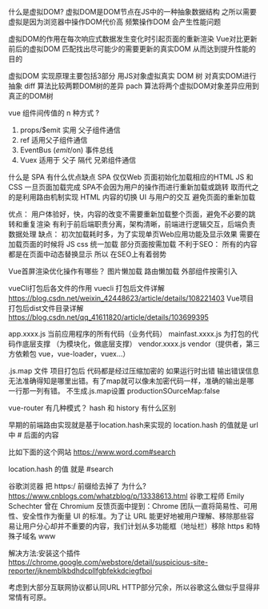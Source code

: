   什么是虚拟DOM?
虚拟DOM是DOM节点在JS中的一种抽象数据结构
之所以需要虚拟是因为浏览器中操作DOM代价高 频繁操作DOM 会产生性能问题

虚拟DOM的作用在每次响应式数据发生变化时引起页面的重新渲染 Vue对比更新前后的虚拟DOM 匹配找出尽可能少的需要更新的真实DOM 
从而达到提升性能的目的

虚拟DOM 实现原理主要包括3部分
用JS对象虚拟真实 DOM 树 对真实DOM进行抽象
diff 算法比较两颗DOM树的差异
pach 算法将两个虚拟DOM对象差异应用到真正的DOM树

  vue 组件间传值的 n 种方式 ?

1. props/$emit 实用 父子组件通信
2. ref 适用父子组件通信
4. EventBus ($emit/$on) 事件总线
7. Vuex 适用于 父子 隔代 兄弟组件通信

  什么是 SPA  有什么优点缺点
SPA 仅仅Web 页面初始化加载相应的HTML JS 和 CSS 
一旦页面加载完成 SPA不会因为用户的操作而进行重新加载或跳转
取而代之的是利用路由机制实现 HTML 内容的切换 UI 与用户的交互
避免页面的重新加载

优点： 
用户体验好，快，内容的改变不需要重新加载整个页面，避免不必要的跳转和重复渲染
有利于前后端职责分离，架构清晰，前端进行逻辑交互，后端负责数据处理
缺点：
初次加载耗时多，为了实现单页Web应用功能及显示效果 需要在加载页面的时候将 JS css 统一加载 部分页面按需加载
不利于SEO： 所有的内容都是在页面中动态替换显示 所以 在SEO上有着弱势

  Vue首屏渲染优化操作有哪些？
图片懒加载
路由懒加载
外部组件按需引入

vueCli打包后各文件的作用
vuecli 打包后文件详解
https://blog.csdn.net/weixin_42448623/article/details/108221403
Vue项目打包后dist文件目录详解
https://blog.csdn.net/qq_41611820/article/details/103699395

app.xxxx.js 当前应用程序的所有代码（业务代码）
mainfast.xxxx.js 为打包的代码作底层支撑 （为模块化，做底层支撑） 
vendor.xxxx.js vendor（提供者，第三方依赖包 vue，vue-loader，vuex...）

.js.map 文件
项目打包后 代码都是经过压缩加密的 如果运行时出错 输出错误信息无法准确得知是哪里出错。有了map就可以像未加密代码一样，准确的输出是哪一行那一列有错。
不生成.js.map设置
productionSOurceMap:false

  vue-router 有几种模式？
hash 和 history 有什么区别

早期的前端路由实现就是基于location.hash来实现的 location.hash 的值就是 url 中 # 后面的内容

比如下面的这个网站 https://www.word.com#search

location.hash 的值 就是 #search


  谷歌浏览器 把 https:/ 前缀给去掉了 为什么?
https://www.cnblogs.com/whatzblog/p/13338613.html
谷歌工程师 Emily Schechter 曾在 Chromium 反馈页面中提到：Chrome 团队一直将简易性、可用性、安全性作为衡量 UI 的标准。为了让 URL 能更好地被用户理解、移除那些容易让用户分心却并不重要的内容，我们计划从多功能框（地址栏）移除 https 和特殊子域名 www

解决方法:安装这个插件
https://chrome.google.com/webstore/detail/suspicious-site-reporter/jknemblkbdhdcpllfgbfekkdciegfboi

考虑到大部分互联网协议都认同URL HTTP部分冗余，所以谷歌这么做似乎显得非常情有可原。
